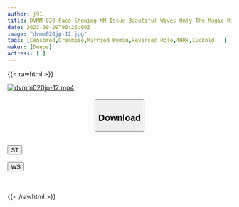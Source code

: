 ```yaml
---
author: j91
title: DVMM-020 Face Showing MM Issue Beautiful Wives Only The Magic Mirror Best Friends Competing Against Each Other! Virgin Reverse Pick-up Ejaculation Battle! ! 2 A Married Woman Gives A Handjob, Onajob, And Blowjob To A Younger Virgin She Just Met While Feeling Shy! Creampie All Over! !
date: 2023-09-29T00:25:00Z
image: "dvmm020jp-12.jpg"
tags: [Censored,Creampie,Married Woman,Reversed Role,4HR+,Cuckold	]
maker: [Deeps]
actress: [ ]
---
```



{{< rawhtml >}}

<div class="video" data-videoid="bzBdyR8Qp8FParm">
    <a href="javascript:;">
        <img src="https://my.j91.asia/posts/dvmm020jp-12/dvmm020jp-12.jpg" width="WIDTH" height="HEIGHT" alt="dvmm020jp-12.mp4" loading="lazy">
    </a>
</div>

<script type="text/javascript" src="https://j91.asia/asset/on-demand-st.js"></script>

<br>
  <link rel="stylesheet" href="https://j91.asia/asset/bs5.css">
  
  <center>
  <button class="btn btn-primary" type="button" data-bs-toggle="collapse" data-bs-target=".multi-collapse" aria-expanded="false" aria-controls="multiCollapseExample1 multiCollapseExample2"><h2>Download</h2></button></center>
</p>
<div class="row">
  <div class="col">
    <div class="collapse multi-collapse" id="multiCollapseExample1">
      <div class="card card-body">
	      	      <br>
<div class="buttons">  
<a href="https://streamtape.to/v/bzBdyR8Qp8FParm"><button class="btn-hover color-3"><i class="fa fa-download"></i> ST</button></a></div>
    </div>
  </div>
</div>
  <div class="col">
    <div class="collapse multi-collapse" id="multiCollapseExample2">
      <div class="card card-body">
	      <br>
<div class="buttons">
    <a href="https://wolfstream.tv/dgz8e4s676ny"><button class="btn-hover color-9"><i class="fa fa-download"></i> WS</button></a></div>
<br><br>
      </div>
    </div>
  </div>
</div>

{{< /rawhtml >}}
